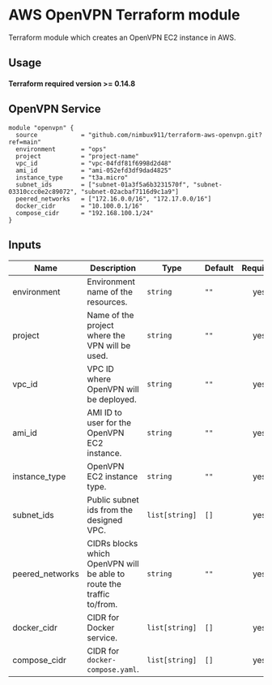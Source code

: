 # AWS OpenVPN Terraform module

Terraform module which creates an OpenVPN EC2 instance in AWS.

## Usage

#### Terraform required version >= 0.14.8

## OpenVPN Service

```hcl
module "openvpn" {
  source            = "github.com/nimbux911/terraform-aws-openvpn.git?ref=main"
  environment       = "ops"
  project           = "project-name"
  vpc_id            = "vpc-04fdf81f6998d2d48"
  ami_id            = "ami-052efd3df9dad4825"
  instance_type     = "t3a.micro"
  subnet_ids        = ["subnet-01a3f5a6b3231570f", "subnet-03310ccc0e2c89072", "subnet-02acbaf7116d9c1a9"]
  peered_networks   = ["172.16.0.0/16", "172.17.0.0/16"]
  docker_cidr       = "10.100.0.1/16"
  compose_cidr      = "192.168.100.1/24"
}
```

## Inputs

| Name | Description | Type | Default | Required |
|------|-------------|------|---------|:--------:|
| environment | Environment name of the resources. | `string` | `""` | yes |
| project | Name of the project where the VPN will be used. | `string` | `""` | yes |
| vpc\_id | VPC ID where OpenVPN will be deployed. | `string` | `""` | yes |
| ami\_id | AMI ID to user for the OpenVPN EC2 instance. | `string` | `""` | yes |
| instance\_type | OpenVPN EC2 instance type. | `string` | `""` | yes |
| subnet\_ids | Public subnet ids from the designed VPC. | `list[string]` | `[]` | yes |
| peered_networks | CIDRs blocks which OpenVPN will be able to route the traffic to/from. | `string` | `""` | yes |
| docker_cidr | CIDR for Docker service. | `list[string]` | `[]` | yes |
| compose_cidr | CIDR for `docker-compose.yaml`. | `list[string]` | `[]` | yes |
